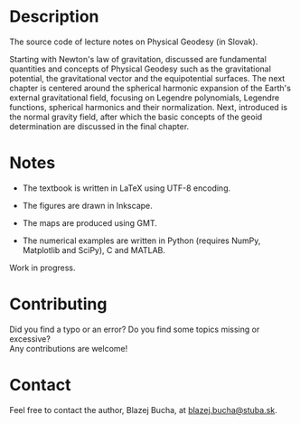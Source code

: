 # Description

The source code of lecture notes on Physical Geodesy (in Slovak).

Starting with Newton's law of gravitation, discussed are fundamental quantities 
and concepts of Physical Geodesy such as the gravitational potential, the 
gravitational vector and the equipotential surfaces.  The next chapter is 
centered around the spherical harmonic expansion of the Earth's external 
gravitational field, focusing on Legendre polynomials, Legendre functions, 
spherical harmonics and their normalization.  Next, introduced is the normal 
gravity field, after which the basic concepts of the geoid determination are 
discussed in the final chapter.


# Notes

* The textbook is written in LaTeX using UTF-8 encoding.

* The figures are drawn in Inkscape.

* The maps are produced using GMT.

* The numerical examples are written in Python (requires NumPy, Matplotlib and 
  SciPy), C and MATLAB.

Work in progress.


# Contributing

Did you find a typo or an error?  Do you find some topics missing or excessive?  
Any contributions are welcome!


# Contact

Feel free to contact the author, Blazej Bucha, at 
[blazej.bucha@stuba.sk](mailto:blazej.bucha@stuba.sk).
